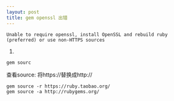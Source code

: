 ```yaml
---
layout: post
title: gem openssl 出错
---
```


```
Unable to require openssl, install OpenSSL and rebuild ruby (preferred) or use non-HTTPS sources

```

1.

```
gem sourc
```

查看source: 将https://替换成http://

```
gem source -r https://ruby.taobao.org/
gem source -a http://rubygems.org/
```

